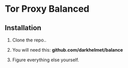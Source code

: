# Tor Proxy Balanced

## Installation

1. Clone the repo..

2. You will need this: **github.com/darkhelmet/balance**

3. Figure everything else yourself.

